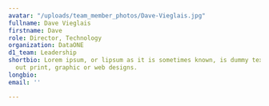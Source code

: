 ```yaml
---
avatar: "/uploads/team_member_photos/Dave-Vieglais.jpg"
fullname: Dave Vieglais
firstname: Dave
role: Director, Technology
organization: DataONE
d1_team: Leadership
shortbio: Lorem ipsum, or lipsum as it is sometimes known, is dummy text used in laying
  out print, graphic or web designs.
longbio: 
email: ''

---
```


